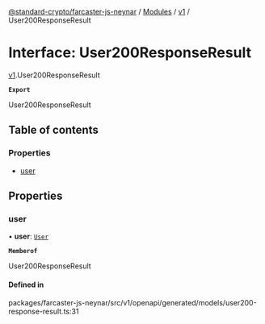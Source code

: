 [@standard-crypto/farcaster-js-neynar](../README.md) / [Modules](../modules.md) / [v1](../modules/v1.md) / User200ResponseResult

# Interface: User200ResponseResult

[v1](../modules/v1.md).User200ResponseResult

**`Export`**

User200ResponseResult

## Table of contents

### Properties

- [user](v1.User200ResponseResult.md#user)

## Properties

### user

• **user**: [`User`](v1.User.md)

**`Memberof`**

User200ResponseResult

#### Defined in

packages/farcaster-js-neynar/src/v1/openapi/generated/models/user200-response-result.ts:31
